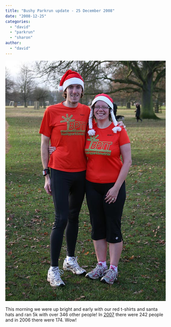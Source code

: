 ```yaml
---
title: "Bushy Parkrun update - 25 December 2008"
date: "2008-12-25"
categories: 
  - "david"
  - "parkrun"
  - "sharon"
author: 
  - "david"
---
```


![](/images/2008/img_6814-533x800.jpg)

This morning we were up bright and early with our red t-shirts and santa hats and ran 5k with over 346 other people! In [2007](/?p=246) there were 242 people and in 2006 there were 174. Wow!
